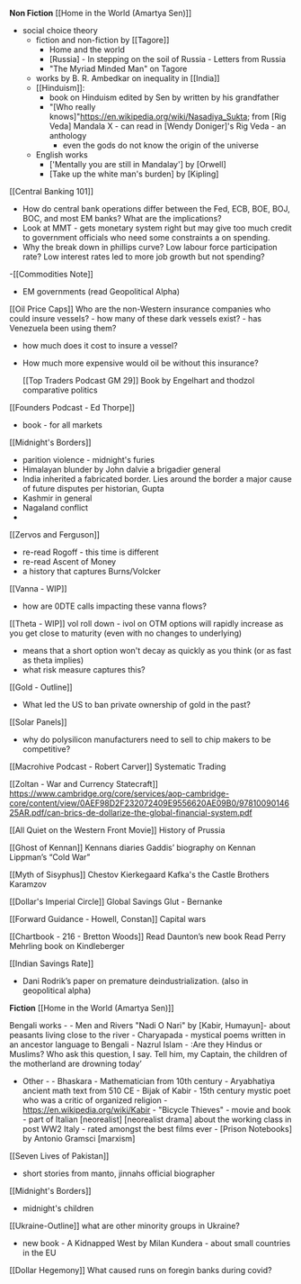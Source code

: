 

**Non Fiction**
 [[Home in the World (Amartya Sen)]]
- social choice theory
	- fiction and non-fiction by [[Tagore]] 
		- Home and the world
		- [Russia] - In stepping on the soil of Russia - Letters from Russia 
		- "The Myriad Minded Man" on Tagore
	- works by B. R. Ambedkar on inequality in [[India]]
	- [[Hinduism]]:
		- book on Hinduism edited by Sen by written by his grandfather 
		- "[Who really knows]"https://en.wikipedia.org/wiki/Nasadiya_Sukta; from [Rig Veda] Mandala X - can read in [Wendy Doniger]'s Rig Veda - an anthology
			- even the gods do not know the origin of the universe 
	- English works
		- ['Mentally you are still in Mandalay'] by [Orwell]
		- [Take up the white man's burden] by [Kipling]

[[Central Banking 101]]

- How do central bank operations differ between the Fed, ECB, BOE, BOJ, BOC, and most EM banks? What are the implications?
-  Look at MMT -  gets monetary system right but may give too much credit to government officials who need some constraints a on spending.
-  Why the break down in phillips curve?  Low labour force participation rate? Low interest rates led to more job growth but not spending? 

-[[Commodities Note]]
- EM governments (read Geopolitical Alpha)


[[Oil Price Caps]]
 Who are the non-Western insurance companies who could insure vessels?
	- how many of these dark vessels exist?
	- has Venezuela been using them?
- how much does it cost to insure a vessel?
- How much more expensive would oil be without this insurance?


	[[Top Traders Podcast GM 29]]
	Book by Engelhart and thodzol comparative politics 


[[Founders Podcast - Ed Thorpe]]
- book - for all markets

[[Midnight's Borders]]
- parition violence - midnight's furies
- Himalayan blunder by John dalvie a brigadier general
- India inherited a fabricated border. Lies around the border a major cause of future disputes per historian, Gupta   
- Kashmir in general
- Nagaland conflict
- 

[[Zervos and Ferguson]]
- re-read Rogoff - this time is different
- re-read Ascent of Money
- a history that captures Burns/Volcker

[[Vanna - WIP]]
- how are 0DTE calls impacting these vanna flows?

 [[Theta - WIP]]
 vol roll down - ivol on OTM options will rapidly increase as you get close to maturity (even with no changes to underlying)
- means that a short option won't decay as quickly as you think (or as fast as theta implies)
- what risk measure captures this?

[[Gold - Outline]]
- What led the US to ban private ownership of gold in the past?

[[Solar Panels]]
- why do polysilicon manufacturers need to sell to chip makers to be competitive?


[[Macrohive Podcast - Robert Carver]]
Systematic Trading 

[[Zoltan - War and Currency Statecraft]]
https://www.cambridge.org/core/services/aop-cambridge-core/content/view/0AEF98D2F232072409E9556620AE09B0/9781009014625AR.pdf/can-brics-de-dollarize-the-global-financial-system.pdf

[[All Quiet on the Western Front Movie]]
History of Prussia

[[Ghost of Kennan]]
Kennans diaries
Gaddis’ biography on Kennan
Lippman’s “Cold War”

[[Myth of Sisyphus]]
Chestov
Kierkegaard
Kafka's the Castle
Brothers Karamzov

[[Dollar's Imperial Circle]]
Global Savings Glut - Bernanke


[[Forward Guidance - Howell, Constan]]
Capital wars

[[Chartbook - 216 - Bretton Woods]]
Read Daunton’s new book
Read Perry Mehrling book on Kindleberger

[[Indian Savings Rate]]
- Dani Rodrik’s paper on premature deindustrialization. (also in geopolitical alpha)


**Fiction**
[[Home in the World (Amartya Sen)]]

Bengali works - 
		- Men and Rivers "Nadi O Nari" by [Kabir, Humayun]- about peasants living close to the river
		- Charyapada - mystical poems written in an ancestor language to Bengali 
		- Nazrul Islam - :Are they Hindus or Muslims? Who ask this question, I say. Tell him, my Captain, the children of the motherland are drowning today’
		
- Other -
		- Bhaskara - Mathematician from 10th century
		- Aryabhatiya ancient math text from 510 CE
		- Bijak of Kabir - 15th century mystic poet who was a critic of organized religion 
			- https://en.wikipedia.org/wiki/Kabir
		- "Bicycle Thieves" - movie and book - part of Italian [neorealist] [neorealist drama] about the working class in post WW2 Italy
			- rated amongst the best films ever 
			- [Prison Notebooks] by Antonio Gramsci [marxism]

[[Seven Lives of Pakistan]]
-  short stories from manto, jinnahs official biographer

[[Midnight's Borders]]
- midnight's children

[[Ukraine-Outline]]
what are other minority groups in Ukraine?
- new book - A Kidnapped West by Milan Kundera - about small countries in the EU

[[Dollar Hegemony]]
What caused runs on foregin  banks during covid?